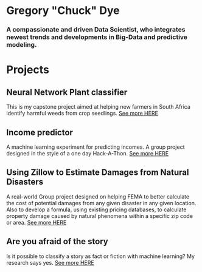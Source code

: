 # Gregory "Chuck" Dye

### A compassionate and driven Data Scientist, who integrates newest trends and developments in Big-Data and predictive modeling.

# Projects


## Neural Network Plant classifier

This is my capstone project aimed at helping new farmers in South Africa identify harmful weeds from crop seedlings.
[See more HERE](https://github.com/GCdye/Neural_Network_Plant_classifier)
## Income predictor

A machine learning experiment for predicting incomes. A group project designed in the style of a one day Hack-A-Thon.
[See more HERE](https://github.com/GCdye/Income_predictor)

## Using Zillow to Estimate Damages from Natural Disasters

A real-world Group project designed on helping FEMA to better calculate the cost of potential damages from any given disaster in any given location. Also to develop a formula, using existing pricing databases, to calculate property damage caused by natural phenomena within a specific zip code or area.
[See more HERE](https://github.com/zeeemo/Disaster-Estimates)

## Are you afraid of the story

Is it possible to classify a story as fact or fiction with machine learning? My research says yes.
[See more HERE](https://github.com/GCdye/Are_you_afraid_of_the_story)
